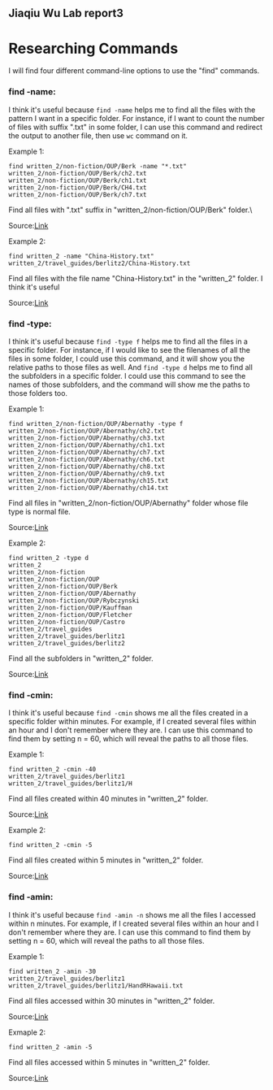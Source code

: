 ## Jiaqiu Wu Lab report3
# Researching Commands

I will find four different command-line options to use the "find" commands.

### find -name:

I think it's useful because `find -name` helps me to find all the files with the pattern I want in a specific folder. For instance, if I want to count the number of files with suffix ".txt" in some folder, I can use this command and redirect the output to another file, then use `wc` command on it.

Example 1:

```
find written_2/non-fiction/OUP/Berk -name "*.txt" 
written_2/non-fiction/OUP/Berk/ch2.txt
written_2/non-fiction/OUP/Berk/ch1.txt
written_2/non-fiction/OUP/Berk/CH4.txt
written_2/non-fiction/OUP/Berk/ch7.txt
```

Find all files with ".txt" suffix in "written_2/non-fiction/OUP/Berk" folder.\

Source:[Link](https://linuxize.com/post/how-to-find-files-in-linux-using-the-command-line)

Example 2:

```
find written_2 -name "China-History.txt"
written_2/travel_guides/berlitz2/China-History.txt
```

Find all files with the file name "China-History.txt" in the "written_2" folder.
I think it's useful 

Source:[Link](https://linuxize.com/post/how-to-find-files-in-linux-using-the-command-line)


### find -type:

I think it's useful because `find -type f` helps me to find all the files in a specific folder. For instance, if I would like to see the filenames of all the files in some folder, I could use this command, and it will show you the relative paths to those files as well.
And `find -type d` helps me to find all the subfolders in a specific folder. I could use this command to see the names of those subfolders, and the command will show me the paths to those folders too.

Example 1:

```
find written_2/non-fiction/OUP/Abernathy -type f
written_2/non-fiction/OUP/Abernathy/ch2.txt
written_2/non-fiction/OUP/Abernathy/ch3.txt
written_2/non-fiction/OUP/Abernathy/ch1.txt
written_2/non-fiction/OUP/Abernathy/ch7.txt
written_2/non-fiction/OUP/Abernathy/ch6.txt
written_2/non-fiction/OUP/Abernathy/ch8.txt
written_2/non-fiction/OUP/Abernathy/ch9.txt
written_2/non-fiction/OUP/Abernathy/ch15.txt
written_2/non-fiction/OUP/Abernathy/ch14.txt
```

Find all files in "written_2/non-fiction/OUP/Abernathy" folder whose file type is normal file.

Source:[Link](https://linuxize.com/post/how-to-find-files-in-linux-using-the-command-line)

Example 2:

```
find written_2 -type d                          
written_2
written_2/non-fiction
written_2/non-fiction/OUP
written_2/non-fiction/OUP/Berk
written_2/non-fiction/OUP/Abernathy
written_2/non-fiction/OUP/Rybczynski
written_2/non-fiction/OUP/Kauffman
written_2/non-fiction/OUP/Fletcher
written_2/non-fiction/OUP/Castro
written_2/travel_guides
written_2/travel_guides/berlitz1
written_2/travel_guides/berlitz2
```

Find all the subfolders in "written_2" folder.

Source:[Link](https://linuxize.com/post/how-to-find-files-in-linux-using-the-command-line)


### find -cmin:

I think it's useful because `find -cmin` shows me all the files created in a specific folder within  minutes. For example, if I created several files within an hour and I don't remember where they are. I can use this command to find them by setting n = 60, which will reveal the paths to all those files.

Example 1:

```
find written_2 -cmin -40
written_2/travel_guides/berlitz1
written_2/travel_guides/berlitz1/H
```

Find all files created within 40 minutes in "written_2" folder.

Source:[Link](https://sysaix.com/43-practical-examples-of-linux-find-command)

Example 2:

```
find written_2 -cmin -5
```

Find all files created within 5 minutes in "written_2" folder.

Source:[Link](https://sysaix.com/43-practical-examples-of-linux-find-command)


### find -amin:

I think it's useful because `find -amin -n` shows me all the files I accessed within n minutes. For example, if I created several files within an hour and I don't remember where they are. I can use this command to find them by setting n = 60, which will reveal the paths to all those files.

Example 1:

```
find written_2 -amin -30
written_2/travel_guides/berlitz1
written_2/travel_guides/berlitz1/HandRHawaii.txt
```

Find all files accessed within 30 minutes in "written_2" folder.

Source:[Link](https://geekflare.com/linux-find-commands)

Exmaple 2:

```
find written_2 -amin -5
```

Find all files accessed within 5 minutes in "written_2" folder.

Source:[Link](https://geekflare.com/linux-find-commands)
